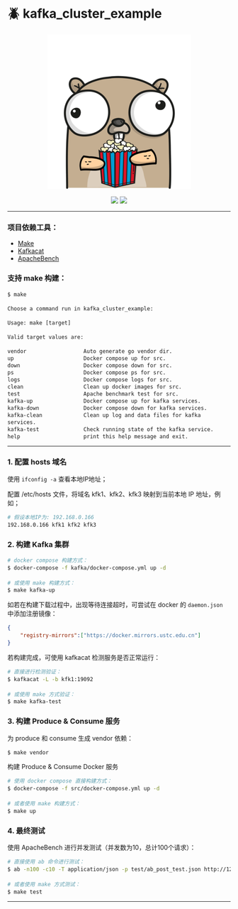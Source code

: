 # :beetle: kafka_cluster_example

<p align="center">
  <img src="./gopher.png" />
</p>
<p align="center">
  <img src="https://img.shields.io/badge/Go%20version-1.11-brightgreen.svg" />
  <img src="https://img.shields.io/badge/License-MIT-blue.svg" />
</p>

---

### 项目依赖工具：
* [Make](https://www.gnu.org/software/make/)
* [Kafkacat](https://github.com/edenhill/kafkacat)
* [ApacheBench](https://httpd.apache.org/docs/2.4/programs/ab.html)

### 支持 make 构建：
```
$ make

Choose a command run in kafka_cluster_example:

Usage: make [target]

Valid target values are:

vendor                  Auto generate go vendor dir.
up                      Docker compose up for src.
down                    Docker compose down for src.
ps                      Docker compose ps for src.
logs                    Docker compose logs for src.
clean                   Clean up docker images for src.
test                    Apache benchmark test for src.
kafka-up                Docker compose up for kafka services.
kafka-down              Docker compose down for kafka services.
kafka-clean             Clean up log and data files for kafka services.
kafka-test              Check running state of the kafka service.
help                    print this help message and exit.
```

---

### 1. 配置 hosts 域名
使用 `ifconfig -a` 查看本地IP地址；

配置 /etc/hosts 文件，将域名 kfk1、kfk2、kfk3 映射到当前本地 IP 地址，例如；

``` sh
# 假设本地IP为: 192.168.0.166
192.168.0.166 kfk1 kfk2 kfk3
```

### 2. 构建 Kafka 集群

``` sh
# docker compose 构建方式：
$ docker-compose -f kafka/docker-compose.yml up -d

# 或使用 make 构建方式：
$ make kafka-up
```

如若在构建下载过程中，出现等待连接超时，可尝试在 docker 的 `daemon.json` 中添加注册镜像：
``` json
{
    "registry-mirrors":["https://docker.mirrors.ustc.edu.cn"]
}
```

若构建完成，可使用 kafkacat 检测服务是否正常运行：
``` sh
# 直接进行检测验证：
$ kafkacat -L -b kfk1:19092

# 或使用 make 方式验证：
$ make kafka-test
```

### 3. 构建 Produce & Consume 服务

为 produce 和 consume 生成 vendor 依赖：
``` sh
$ make vendor
```

构建 Produce & Consume Docker 服务
``` sh
# 使用 docker compose 直接构建方式：
$ docker-compose -f src/docker-compose.yml up -d

# 或者使用 make 构建方式：
$ make up
```

### 4. 最终测试

使用 ApacheBench 进行并发测试（并发数为10，总计100个请求）：
``` sh
# 直接使用 ab 命令进行测试：
$ ab -n100 -c10 -T application/json -p test/ab_post_test.json http://127.0.0.1:9000/api/v1/data

# 或者使用 make 方式测试：
$ make test
```

---
